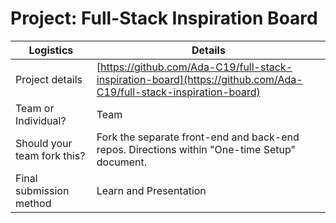 # Project: Full-Stack Inspiration Board

| Logistics                   | Details                                                                                                            |
| --------------------------- | ------------------------------------------------------------------------------------------------------------------ |
| Project details             | [https://github.com/Ada-C19/full-stack-inspiration-board](https://github.com/Ada-C19/full-stack-inspiration-board) |
| Team or Individual?         | Team                                                                                                               |
| Should your team fork this? | Fork the separate front-end and back-end repos. Directions within "One-time Setup" document.                       |
| Final submission method     | Learn and Presentation                                                                                             |
